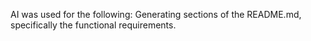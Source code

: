 AI was used for the following: 
Generating sections of the README.md, specifically the functional requirements.